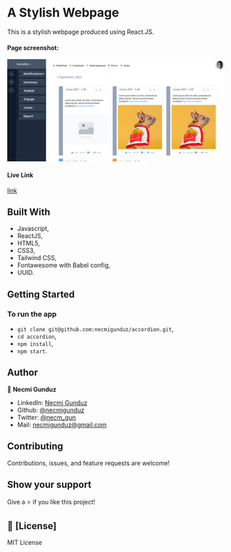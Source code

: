 # A Stylish Webpage
This is a stylish webpage produced using React.JS.

#### Page screenshot: 
![screenshot](https://github.com/necmigunduz/accordion/blob/master/screenshot.png)

#### Live Link
[link](https://meek-marshmallow-6a3c12.netlify.app/)

## Built With

- Javascript,
- ReactJS,
- HTML5,
- CSS3,
- Tailwind CSS,
- Fontawesome with Babel config,
- UUID.


## Getting Started
### To run the app
- `git clone git@github.com:necmigunduz/accordion.git`,
- `cd accordion`,
- `npm install`,
- `npm start`.

## Author

👤 **Necmi Gunduz**

- LinkedIn: [Necmi Gunduz](https://www.linkedin.com/in/necmigunduz/)
- Github: [@necmigunduz](https://github.com/necmigunduz/)
- Twitter: [@necm_gun](https://twitter.com/necm_gun)
- Mail: [necmigunduz@gmail.com](necmigunduz@gmail.com)

## Contributing

Contributions, issues, and feature requests are welcome!

## Show your support

Give a ⭐️ if you like this project!

## 📝 [License]

MIT License